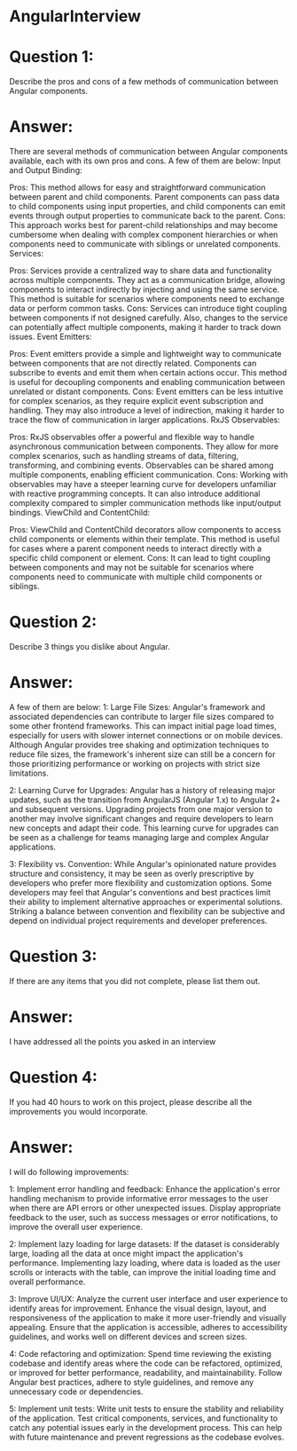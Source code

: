 # AngularInterview

# Question 1:
Describe the pros and cons of a few methods of communication between Angular components.

# Answer:
There are several methods of communication between Angular components available, each with its own pros and cons. A few of them are below:
Input and Output Binding:

Pros: This method allows for easy and straightforward communication between parent and child components. Parent components can pass data to child components using input properties, and child components can emit events through output properties to communicate back to the parent.
Cons: This approach works best for parent-child relationships and may become cumbersome when dealing with complex component hierarchies or when components need to communicate with siblings or unrelated components.
Services:

Pros: Services provide a centralized way to share data and functionality across multiple components. They act as a communication bridge, allowing components to interact indirectly by injecting and using the same service. This method is suitable for scenarios where components need to exchange data or perform common tasks.
Cons: Services can introduce tight coupling between components if not designed carefully. Also, changes to the service can potentially affect multiple components, making it harder to track down issues.
Event Emitters:

Pros: Event emitters provide a simple and lightweight way to communicate between components that are not directly related. Components can subscribe to events and emit them when certain actions occur. This method is useful for decoupling components and enabling communication between unrelated or distant components.
Cons: Event emitters can be less intuitive for complex scenarios, as they require explicit event subscription and handling. They may also introduce a level of indirection, making it harder to trace the flow of communication in larger applications.
RxJS Observables:

Pros: RxJS observables offer a powerful and flexible way to handle asynchronous communication between components. They allow for more complex scenarios, such as handling streams of data, filtering, transforming, and combining events. Observables can be shared among multiple components, enabling efficient communication.
Cons: Working with observables may have a steeper learning curve for developers unfamiliar with reactive programming concepts. It can also introduce additional complexity compared to simpler communication methods like input/output bindings.
ViewChild and ContentChild:

Pros: ViewChild and ContentChild decorators allow components to access child components or elements within their template. This method is useful for cases where a parent component needs to interact directly with a specific child component or element.
Cons: It can lead to tight coupling between components and may not be suitable for scenarios where components need to communicate with multiple child components or siblings.

# Question 2:
Describe 3 things you dislike about Angular.

# Answer:
A few of them are below:
1: Large File Sizes: Angular's framework and associated dependencies can contribute to larger file sizes compared to some other frontend frameworks. This can impact initial page load times, especially for users with slower internet connections or on mobile devices. Although Angular provides tree shaking and optimization techniques to reduce file sizes, the framework's inherent size can still be a concern for those prioritizing performance or working on projects with strict size limitations.

2: Learning Curve for Upgrades: Angular has a history of releasing major updates, such as the transition from AngularJS (Angular 1.x) to Angular 2+ and subsequent versions. Upgrading projects from one major version to another may involve significant changes and require developers to learn new concepts and adapt their code. This learning curve for upgrades can be seen as a challenge for teams managing large and complex Angular applications.

3: Flexibility vs. Convention: While Angular's opinionated nature provides structure and consistency, it may be seen as overly prescriptive by developers who prefer more flexibility and customization options. Some developers may feel that Angular's conventions and best practices limit their ability to implement alternative approaches or experimental solutions. Striking a balance between convention and flexibility can be subjective and depend on individual project requirements and developer preferences.

# Question 3:
If there are any items that you did not complete, please list them out.

# Answer:
I have addressed all the points you asked in an interview

# Question 4:
If you had 40 hours to work on this project, please describe all the improvements you would incorporate.

# Answer:

I will do following improvements:

1: Implement error handling and feedback: Enhance the application's error handling mechanism to provide informative error messages to the user when there are API errors or other unexpected issues. Display appropriate feedback to the user, such as success messages or error notifications, to improve the overall user experience.

2: Implement lazy loading for large datasets: If the dataset is considerably large, loading all the data at once might impact the application's performance. Implementing lazy loading, where data is loaded as the user scrolls or interacts with the table, can improve the initial loading time and overall performance.

3: Improve UI/UX: Analyze the current user interface and user experience to identify areas for improvement. Enhance the visual design, layout, and responsiveness of the application to make it more user-friendly and visually appealing. Ensure that the application is accessible, adheres to accessibility guidelines, and works well on different devices and screen sizes.

4: Code refactoring and optimization: Spend time reviewing the existing codebase and identify areas where the code can be refactored, optimized, or improved for better performance, readability, and maintainability. Follow Angular best practices, adhere to style guidelines, and remove any unnecessary code or dependencies.

5: Implement unit tests: Write unit tests to ensure the stability and reliability of the application. Test critical components, services, and functionality to catch any potential issues early in the development process. This can help with future maintenance and prevent regressions as the codebase evolves.
